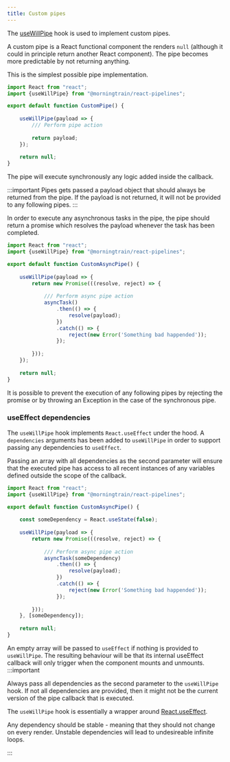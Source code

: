 ```yaml
---
title: Custom pipes
---
```


The [useWillPipe](../hooks/use-will-pipe) hook is used to implement custom pipes.

A custom pipe is a React functional component the renders `null` 
(although it could in principle return another React component).
The pipe becomes more predictable by not returning anything.

This is the simplest possible pipe implementation.

````jsx
import React from "react";
import {useWillPipe} from "@morningtrain/react-pipelines";

export default function CustomPipe() {
    
    useWillPipe(payload => {
        /// Perform pipe action
        
        return payload;
    });
    
    return null;
}
````

The pipe will execute synchronously any logic added inside the callback.

:::important
Pipes gets passed a payload object that should always be returned from the pipe.
If the payload is not returned, it will not be provided to any following pipes.
:::

In order to execute any asynchronous tasks in the pipe, 
the pipe should return a promise which resolves the payload whenever the task has been completed. 

````jsx
import React from "react";
import {useWillPipe} from "@morningtrain/react-pipelines";

export default function CustomAsyncPipe() {
    
    useWillPipe(payload => {
        return new Promise(((resolve, reject) => {
            
            /// Perform async pipe action
            asyncTask()
                .then(() => {
                    resolve(payload);
                })
                .catch(() => {
                    reject(new Error('Something bad happended'));
                });
            
        }));
    });
    
    return null;
}
````

It is possible to prevent the execution of any following pipes by rejecting the promise 
or by throwing an Exception in the case of the synchronous pipe.

### useEffect dependencies
The `useWillPipe` hook implements `React.useEffect` under the hood. 
A `dependencies` arguments has been added to `useWillPipe` 
in order to support passing any dependencies to `useEffect`.

Passing an array with all dependencies as the second parameter 
will ensure that the executed pipe has access to all recent instances of any variables 
defined outside the scope of the callback.

````jsx
import React from "react";
import {useWillPipe} from "@morningtrain/react-pipelines";

export default function CustomAsyncPipe() {
    
    const someDependency = React.useState(false);
    
    useWillPipe(payload => {
        return new Promise(((resolve, reject) => {
            
            /// Perform async pipe action
            asyncTask(someDependency)
                .then(() => {
                    resolve(payload);
                })
                .catch(() => {
                    reject(new Error('Something bad happended'));
                });
            
        }));
    }, [someDependency]);
    
    return null;
}
````

An empty array will be passed to `useEffect` if nothing is provided to `useWillPipe`.
The resulting behaviour will be that its internal useEffect callback will only trigger 
when the component mounts and unmounts.
:::important

Always pass all dependencies as the second parameter to the `useWillPipe` hook.
If not all dependencies are provided, then it might not be the current version of the pipe callback that is executed.

The `useWillPipe` hook is essentially a wrapper around [React.useEffect](https://reactjs.org/docs/hooks-effect.html).

Any dependency should be stable - meaning that they should not change on every render. 
Unstable dependencies will lead to undesireable infinite loops.

:::
